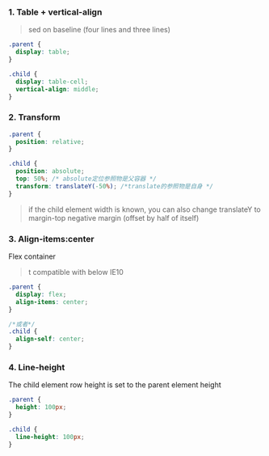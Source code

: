 ### 1. Table + vertical-align
> sed on baseline (four lines and three lines)
```css
.parent {
  display: table;
}

.child {
  display: table-cell;
  vertical-align: middle;
}
```
### 2. Transform
```css
.parent {
  position: relative;
}

.child {
  position: absolute;
  top: 50%; /* absolute定位参照物是父容器 */
  transform: translateY(-50%); /*translate的参照物是自身 */
}
```
> if the child element width is known, you can also change translateY to margin-top negative margin (offset by half of itself)
### 3. Align-items:center
Flex container
> t compatible with below IE10
```css
.parent {
  display: flex;
  align-items: center;
}

/*或者*/
.child {
  align-self: center;
}
```
### 4. Line-height
The child element row height is set to the parent element height
```css
.parent {
  height: 100px;
}

.child {
  line-height: 100px;
}
```
